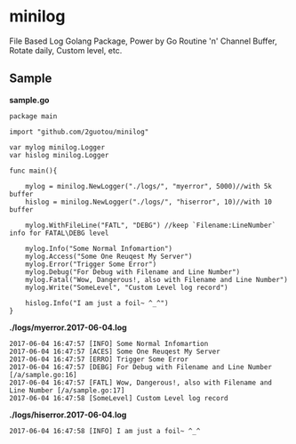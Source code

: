 # minilog

File Based Log Golang Package, Power by Go Routine 'n' Channel Buffer, 
Rotate daily, Custom level, etc.

## Sample

**sample.go**

```golang
package main

import "github.com/2guotou/minilog"

var mylog minilog.Logger
var hislog minilog.Logger

func main(){
    
    mylog = minilog.NewLogger("./logs/", "myerror", 5000)//with 5k buffer
    hislog = minilog.NewLogger("./logs/", "hiserror", 10)//with 10 buffer

    mylog.WithFileLine("FATL", "DEBG") //keep `Filename:LineNumber` info for FATAL\DEBG level

    mylog.Info("Some Normal Infomartion")
    mylog.Access("Some One Reuqest My Server")
    mylog.Error("Trigger Some Error")
    mylog.Debug("For Debug with Filename and Line Number")
    mylog.Fatal("Wow, Dangerous!, also with Filename and Line Number")
    mylog.Write("SomeLevel", "Custom Level log record")
    
    hislog.Info("I am just a foil~ ^_^")
}
```

**./logs/myerror.2017-06-04.log**

```
2017-06-04 16:47:57 [INFO] Some Normal Infomartion
2017-06-04 16:47:57 [ACES] Some One Reuqest My Server
2017-06-04 16:47:57 [ERRO] Trigger Some Error
2017-06-04 16:47:57 [DEBG] For Debug with Filename and Line Number [/a/sample.go:16]
2017-06-04 16:47:57 [FATL] Wow, Dangerous!, also with Filename and Line Number [/a/sample.go:17]
2017-06-04 16:47:58 [SomeLevel] Custom Level log record
```
**./logs/hiserror.2017-06-04.log**

```
2017-06-04 16:47:58 [INFO] I am just a foil~ ^_^
```